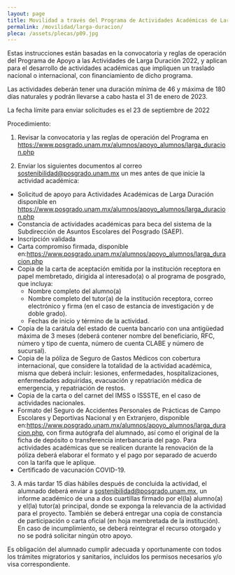 ```yaml
---
layout: page
title: Movilidad a través del Programa de Actividades Académicas de Larga Duración
permalink: /movilidad/larga-duracion/
pleca: /assets/plecas/p09.jpg
---
```


Estas instrucciones están basadas en la convocatoria y reglas de operación del Programa de Apoyo a las 
Actividades de Larga Duración 2022, y aplican para el desarrollo de actividades académicas que impliquen 
un traslado nacional o internacional, con financiamiento de dicho programa. 

Las actividades deberán tener una duración mínima de 46 y máxima de 180 días naturales y podrán 
llevarse a cabo hasta el 31 de enero de 2023.

La fecha límite para enviar solicitudes es el 23 de septiembre de 2022

Procedimiento:

 1. Revisar la convocatoria y las reglas de operación del Programa en <https://www.posgrado.unam.mx/alumnos/apoyo_alumnos/larga_duracion.php>

 2. Enviar los siguientes documentos al correo <sostenibilidad@posgrado.unam.mx> un mes antes de que inicie la actividad académica:

  - Solicitud de apoyo para Actividades Académicas de Larga Duración disponible en <https://www.posgrado.unam.mx/alumnos/apoyo_alumnos/larga_duracion.php>
  - Constancia de actividades académicas para beca del sistema de la Subdirección de Asuntos Escolares 
 del Posgrado (SAEP).
  - Inscripción validada 
  - Carta compromiso firmada, disponible en:<https://www.posgrado.unam.mx/alumnos/apoyo_alumnos/larga_duracion.php>
  - Copia de la carta de aceptación emitida por la institución receptora en papel membretado, dirigida al interesado(a) o al programa de posgrado, que incluya:
    - Nombre completo del alumno(a)
    - Nombre completo del tutor(a) de la institución receptora, correo electrónico y firma (en el caso de estancia de investigación y de doble grado).
    - Fechas de inicio y término de la actividad.
  - Copia de la carátula del estado de cuenta bancario con una antigüedad máxima de 3 meses (deberá contener nombre del beneficiario, RFC, número y tipo de cuenta, número de cuenta CLABE y número de sucursal).
  - Copia de la póliza de Seguro de Gastos Médicos con cobertura internacional, que considere la totalidad de la actividad académica, misma que deberá incluir: lesiones, enfermedades, hospitalizaciones, enfermedades adquiridas, evacuación y repatriación médica de emergencia, y repatriación de restos.
  - Copia de la carta o del carnet del IMSS o ISSSTE, en el caso de actividades nacionales.
  - Formato del Seguro de Accidentes Personales de Prácticas de Campo Escolares y Deportivas
Nacional y en Extranjero, disponible en:<https://www.posgrado.unam.mx/alumnos/apoyo_alumnos/larga_duracion.php>, con firma autógrafa del alumnado, así como el original de la ficha de depósito o transferencia interbancaria del pago.
Para actividades académicas que se realicen durante la renovación de la póliza deberá elaborar el formato 
y el pago por separado de acuerdo con la tarifa que le aplique.
  - Certificado de vacunación COVID-19.

 3. A más tardar 15 días hábiles después de concluida la actividad, el alumnado deberá enviar a <sostenibilidad@posgrado.unam.mx>, un informe académico de una a dos cuartillas firmado por 
el(la) alumno(a) y el(la) tutor(a) principal, donde se exponga la relevancia de la actividad para 
el proyecto. También se deberá entregar una copia de constancia de participación o carta oficial 
(en hoja membretada de la institución). En caso de incumplimiento, se deberá reintegrar el recurso 
otorgado y no se podrá solicitar ningún otro apoyo. 

Es obligación del alumnado cumplir adecuada y oportunamente con todos los trámites migratorios y sanitarios, 
incluidos los permisos necesarios y/o visa correspondiente.

